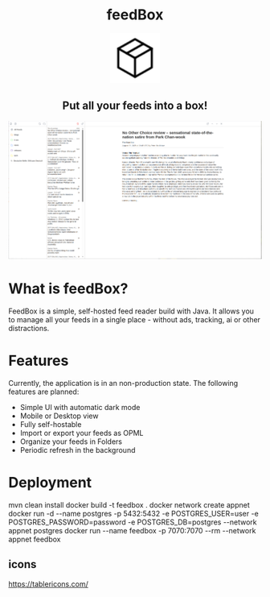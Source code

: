 <p align="center">
    <h1 align="center">feedBox</h1>
    <p align="center">
    <img src="./src/main/resources/static/icons/package.svg" alt="FeedBox Logo" width="100"/>
    <h2 align="center">Put all your feeds into a box!</h2>
</p>

![desktop light mode](./docs/images/desktop-light.png)

# What is feedBox?

FeedBox is a simple, self-hosted feed reader build with Java. It allows you to manage all your feeds in a single place - without ads, tracking, ai or other distractions.

# Features

Currently, the application is in an non-production state. The following features are planned:

- Simple UI with automatic dark mode
- Mobile or Desktop view
- Fully self-hostable
- Import or export your feeds as OPML
- Organize your feeds in Folders
- Periodic refresh in the background

# Deployment

mvn clean install
docker build -t feedbox .
docker network create appnet
docker run -d --name postgres -p 5432:5432 -e POSTGRES_USER=user -e POSTGRES_PASSWORD=password -e POSTGRES_DB=postgres --network appnet postgres
docker run --name feedbox -p 7070:7070 --rm --network appnet feedbox

## icons

https://tablericons.com/
